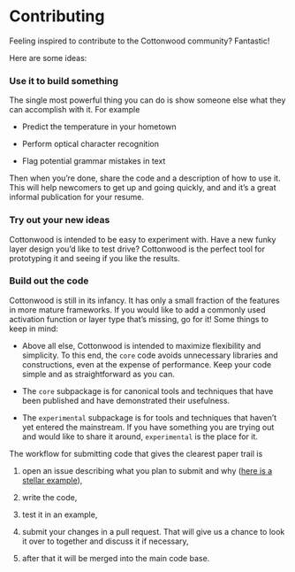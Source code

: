 # Contributing

Feeling inspired to contribute to the Cottonwood community? Fantastic!

Here are some ideas:

### Use it to build something

The single most powerful thing you can do is show someone else what
they can accomplish with it. For example

* Predict the temperature in your hometown

* Perform optical character recognition

* Flag potential grammar mistakes in text

Then when you’re done, share the code and a description of how to use it.
This will help newcomers to get up and going quickly, and and it’s a
great informal publication for your resume.

### Try out your new ideas

Cottonwood is intended to be easy to experiment with. Have a new
funky layer design you’d like to test drive? Cottonwood is the
perfect tool for prototyping it and seeing if you like the results.

### Build out the code

Cottonwood is still in its infancy. It has only a small fraction of
the features in more mature frameworks. If you would like to add a
commonly used activation function or layer type that’s
missing, go for it! Some things to keep in mind:

* Above all else, Cottonwood is intended to maximize flexibility and
simplicity. To this end, the `core` code avoids unnecessary
libraries and constructions, even at the expense of performance.
Keep your code simple and as straightforward as you can.

* The `core` subpackage is for canonical tools and techniques that have
been published and have demonstrated their usefulness.

* The `experimental` subpackage is for tools and techniques that haven’t
yet entered the mainstream. If you have something you are trying
out and would like to share it around, `experimental` is the place for it.

The workflow for submitting code that gives the clearest paper trail
is

1) open an issue describing what you plan to submit and why
([here is a stellar example](https://github.com/brohrer/cottonwood/issues/2)),

2) write the code,

3) test it in an example,

3) submit your changes in a pull request. That will give us a chance
to look it over to together and discuss it if necessary,

4) after that it will be merged into the main code base.
